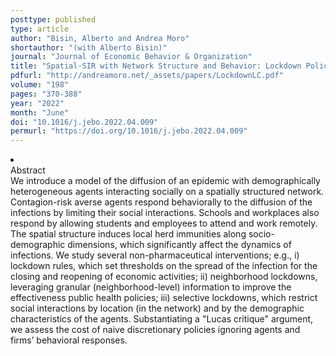```yaml
---
posttype: published
type: article
author: "Bisin, Alberto and Andrea Moro"
shortauthor: "(with Alberto Bisin)"
journal: "Journal of Economic Behavior & Organization"
title: "Spatial-SIR with Network Structure and Behavior: Lockdown Policies and the Lucas Critique"
pdfurl: "http://andreamoro.net/_assets/papers/LockdownLC.pdf"
volume: "198"
pages: "370-388"
year: "2022"
month: "June"
doi: "10.1016/j.jebo.2022.04.009"
permurl: "https://doi.org/10.1016/j.jebo.2022.04.009"
---
```


<li class='acc_hide'> <div class="title">Abstract</div>
We introduce a model of the diffusion of an epidemic with demographically heterogeneous agents interacting socially on a spatially structured network. Contagion-risk averse agents respond behaviorally to the diffusion of the infections by limiting their social interactions. Schools and workplaces also respond by allowing students and employees to attend and work remotely. The spatial structure induces local herd immunities along socio-demographic dimensions, which significantly affect the dynamics of infections. We study several non-pharmaceutical interventions; e.g., i) lockdown rules, which set thresholds on the spread of the infection for the closing and reopening of economic activities; ii) neighborhood lockdowns, leveraging granular (neighborhood-level) information to improve the effectiveness public health policies; iii) selective lockdowns, which restrict social interactions by location (in the network) and by the demographic characteristics of the agents. Substantiating a "Lucas critique" argument, we assess the cost of naive discretionary policies ignoring agents and firms’ behavioral responses.
</li>
